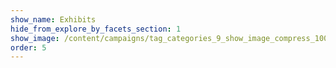 ```yaml
---
show_name: Exhibits
hide_from_explore_by_facets_section: 1
show_image: /content/campaigns/tag_categories_9_show_image_compress_100.jpg
order: 5
---
```


